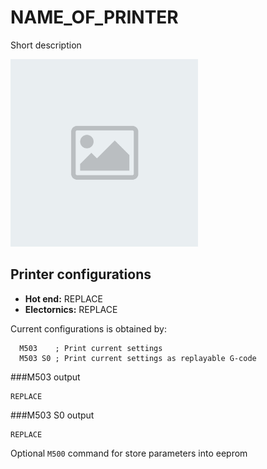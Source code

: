 # NAME_OF_PRINTER
Short description

<img src="default-placeholder.png" width="300">



## Printer configurations

* **Hot end:** REPLACE
* **Electornics:** REPLACE

Current configurations is obtained by:

```
  M503    ; Print current settings
  M503 S0 ; Print current settings as replayable G-code
```

###M503 output

```
REPLACE
```

###M503 S0 output

```
REPLACE
```
Optional `M500` command for store parameters into eeprom
